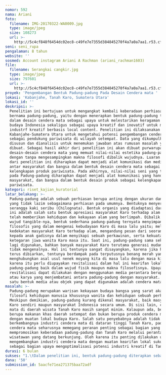 ```yaml
---
nomor: 592
nama: Ariani
foto:
  filename: IMG-20170322-WA0009.jpg
  type: image/jpeg
  size: 108273
  url: >-
    http://5c4cf848f6454dc02ec8-c49fe7e7355d384845270f4a7a0a7aa1.r53.cf2.rackcdn.com/4a39b512-45ea-4870-927a-35ac30f5a08c/IMG-20170322-WA0009.jpg
seni: seni_rupa
pengalaman: 8 tahun
website: ''
sosmed: Account instagram Ariani A Rachman (ariani_rachman1603)
file:
  filename: Serangkai cangkir.jpg
  type: image/jpeg
  size: 797601
  url: >-
    http://5c4cf848f6454dc02ec8-c49fe7e7355d384845270f4a7a0a7aa1.r53.cf2.rackcdn.com/e264aae9-cb18-46d9-a71c-05bd99009d44/Serangkai%20cangkir.jpg
proyek: 'Pengembangan Bentuk Padung-padung Pada Desain Cendera mata '
lokasi: 'Kabanjahe, Tanah Karo, Sumatera Utara'
lokasi_id: ''
deskripsi: >-
  Penelitian ini bertujuan untuk mengangkat kembali keberadaan perhiasan unik
  bernama padung-padung, yaitu dengan menerapkan bentuk padung-padung tersebut
  dalam desain cendera mata sebagai upaya untuk melestarikan keragaman seni dan
  budaya Indonesia sekaligus sebagai upaya kreatif dan inovatif untuk mendorong
  industrf kreatif berbasis local content. Penelitian ini dilaksanakan di daerah
  Kabanjahe-Sumatera Utara untuk mengetahui potensi pengembangan cendera mata
  sebagai pendukung pariwisata di wilayah setempat. Data yang dikumpulkan akan
  disusun dan dianalisis untuk menemukan jawaban atas rumusan masalah yang telah
  dibuat. Sebagai hasil akhir dari penelitian ini akan dibuat purwarupa
  desain-desain cendera mata yang memuat nilai-nilai estetika padung-padung
  dengan tanpa mengesampingkan makna filosofi dibalik wujudnya. Luaran (out put)
  dari penelitian ini diharapkan dapat menjadi alat komunikasi dan media promosi
  antar masyarakat dan bangsa dalam bentuk desain cendera mata sebagai
  kelengkapan produk pariwisata. Pada akhirnya, nilai-nilai seni yang terdapat
  pada Padung-padung diharapkan dapat menjadi alat komunikasi yang handal antar
  masyarakat, dan bangsa dalam bentuk desain produk sebagai kelengkapan produk
  pariwisata. 
kategori: riset_kajian_kuratorial
latar_belakang: >-
  Padung-padung adalah sebuah perhiasan berupa anting dengan ukuran dan berat
  yang tidak lazim sebagaimana perhiasan pada umumnya. Bentuknya menyerupai
  serangga kaki seribu (Chilognata). Bentuk organis yang diadaptasi dari alam
  ini adalah salah satu bentuk apresiasi masyarakat Karo terhadap alam yang
  telah memberikan kehidupan dan kekayaan alam yang berlimpah. Dibalik keunikan
  wujud tangible-nya, bentuk sederhana padung-padung ternyata menyimpan makna
  filosofis yang dalam mengenai kebudayaan Karo di masa lalu yaitu; melambangkan
  kedekatan masyarakat Karo terhadap alam, mengandung pesan dari seorang ayah
  kepada anak gadisnya dalam menyikapi sebuah perkawinan, serta kekuatan dan
  ketegaran jiwa wanita Karo masa itu. Saat ini, padung-padung sama sekali tidak
  lagi digunakan, bahkan banyak masyarakat Karo terutama generasi mudanya yang
  tidak mengenalnya. Hal ini tentunya sangat disayangkan, karena jika hal ini
  terus dibiarkan, tentunya berdampak pada terputusnya benang merah yang
  menghubungkan asal usul nenek moyang kita di masa lalu dengan masa kini. Oleh
  karena itu perlu diupayakan revitalisasi dalam hal ini kearifan lokal
  padung-padung baik dalam wujud fisik maupun makna filosofisnya. Upaya
  revitalisasi dapat dilakukan dengan menggunakan media perantara berupa produk
  atau karya yang menjembatani antara padung-padung dengan masyarakat. Salah
  satu bentuk media atau objek yang dapat digunakan adalah cendera mata.
masalah: >-
  Padung-padung merupakan warisan kekayaan budaya bangsa yang sarat akan makna
  filosofi kehidupan manusia khususnya wanita dan kehidupan sebuah perkawinan.
  Meskipun demikian, padung-padung kurang dikenal masyarakat, baik masyarakat
  Karo sendiri maupun masyarakat Indonesia secara umum. Di sisi lain, cendera
  mata di daerah wisata Tanah Karo masih sangat minim. Kalaupun ada, bentuknya
  berupa makanan khas daerah setempat dan bukan berupa produk cendera mata
  dengan muatan lokal budaya Karo. Salah satu penyebabnya adalah tidak
  berkembangnya industri cendera mata di dataran tinggi Tanah Karo, padahal
  cendera mata seharusnya memegang peranan penting sebagai bagian yang
  mempromosikan keberadaan padung-padung dan Tanah Karo melalui perantara
  wisatawan yang datang berkunjung. Oleh karena itu penting dilakukan upaya
  mengembangkan industri cendera mata dengan muatan kearifan lokal suku Karo
  sebagai bagian upaya mengoptimalisasi potensi industri kreatif di Tanah Karo. 
durasi: 6 bulan
sukses: "1.\tDalam penelitian ini, bentuk padung-padung diterapkan sebagai dasar penciptaan desain produk cendera mata yang mencerminkan identitas dan kearifan lokal suku Karo namun tetap mempertimbangkan faktor kekinian. Hal ini penting dilakukan dalam upaya ikut serta melestarikan dan mengangkat karakteristik seni budaya lokal untuk dapat lebih dikenal ditingkat nasional maupun internasional.\r\n2.\tPenelitian ini diharapkan dapat membantu usaha kecil menengah, dalam upaya mengembangkan desain yang kreatif dan inovatif. Hasil penelitian ini dapat diaplikasikan oleh para perajin di daerah Sumatera Utara, bahkan tidak menutup kemungkinan dapat diaplikasikan oleh pengrajin di daerah lain dengan mengangkat ciri khas daerah masing-masing.\r\n3.\tProduk hasil dari penelitian ini sekaligus dapat digunakan sebagai souvenir khas daerah Karo, Sumatera Utara, sehingga secara tidak langsung dapat membantu menyemarakkan dan meningkatkan industri pariwisata, khususnya pariwisata di Sumatera Utara."
dana: '50'
submission_id: 5aacfe71ea271375baa72adf
---
```

